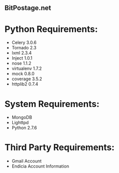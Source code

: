 ## BitPostage.net

# Python Requirements:
* Celery 3.0.6
* Tornado 2.3
* lxml 2.3.4
* Inject 1.0.1
* nose 1.1.2
* virtualenv 1.7.2
* mock 0.8.0
* coverage 3.5.2
* httplib2 0.7.4

# System Requirements:
* MongoDB
* Lighttpd
* Python 2.7.6

# Third Party Requirements:
* Gmail Account
* Endicia Account Information

